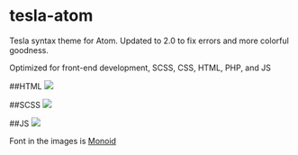 tesla-atom
==========

Tesla syntax theme for Atom. Updated to 2.0 to fix errors and more colorful goodness.

Optimized for front-end development, SCSS, CSS, HTML, PHP, and JS

##HTML
![](https://raw.githubusercontent.com/smlombardi/tesla-atom/master/i/html.png)


##SCSS
![](https://raw.githubusercontent.com/smlombardi/tesla-atom/master/i/scss.png)

##JS
![](https://raw.githubusercontent.com/smlombardi/tesla-atom/master/i/js.png)

Font in the images is [Monoid](https://larsenwork.com/monoid/)
